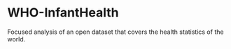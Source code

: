 # WHO-InfantHealth
Focused analysis of an open dataset that covers the health statistics of the world.
